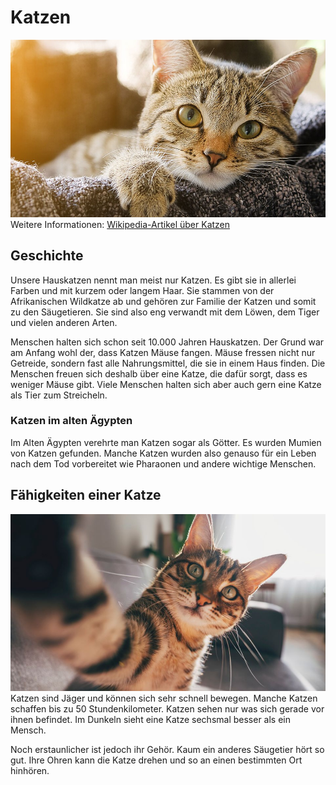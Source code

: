 # Katzen
![ex1_1.jpg](resources/images/ex1_1.jpg)
Weitere Informationen: [Wikipedia-Artikel über Katzen](https://de.wikipedia.org/wiki/Hauskatze)

## Geschichte
Unsere Hauskatzen nennt man meist nur Katzen. Es gibt sie in allerlei Farben und mit kurzem oder langem Haar. Sie stammen von der Afrikanischen Wildkatze ab und gehören zur Familie der Katzen und somit zu den Säugetieren. Sie sind also eng verwandt mit dem Löwen, dem Tiger und vielen anderen Arten.

Menschen halten sich schon seit 10.000 Jahren Hauskatzen. Der Grund war am Anfang wohl der, dass Katzen Mäuse fangen. Mäuse fressen nicht nur Getreide, sondern fast alle Nahrungsmittel, die sie in einem Haus finden. Die Menschen freuen sich deshalb über eine Katze, die dafür sorgt, dass es weniger Mäuse gibt. Viele Menschen halten sich aber auch gern eine Katze als Tier zum Streicheln. 

### Katzen im alten Ägypten
Im Alten Ägypten verehrte man Katzen sogar als Götter. Es wurden Mumien von Katzen gefunden. Manche Katzen wurden also genauso für ein Leben nach dem Tod vorbereitet wie Pharaonen und andere wichtige Menschen. 

## Fähigkeiten einer Katze
![ex1_2.jpg](resources/images/ex1_2.jpg)
Katzen sind Jäger und können sich sehr schnell bewegen. Manche Katzen schaffen bis zu 50 Stundenkilometer. Katzen sehen nur was sich gerade vor ihnen befindet. Im Dunkeln sieht eine Katze sechsmal besser als ein Mensch. 

Noch erstaunlicher ist jedoch ihr Gehör. Kaum ein anderes Säugetier hört so gut. Ihre Ohren kann die Katze drehen und so an einen bestimmten Ort hinhören. 
